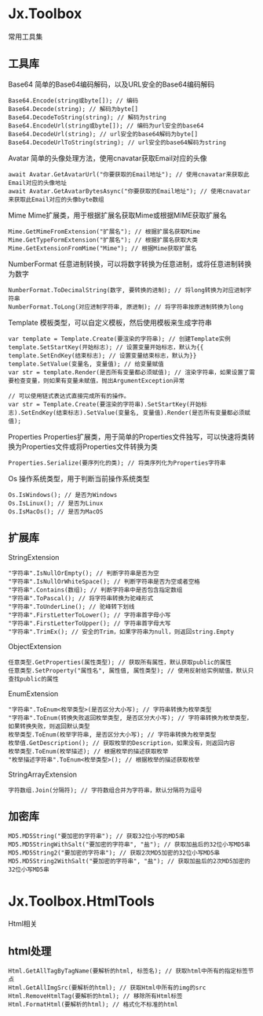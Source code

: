 # Jx.Toolbox
常用工具集

## 工具库

Base64
简单的Base64编码解码，以及URL安全的Base64编码解码
```
Base64.Encode(string或byte[]); // 编码
Base64.Decode(string); // 解码为byte[]
Base64.DecodeToString(string); // 解码为string
Base64.EncodeUrl(string或byte[]); // 编码为url安全的base64
Base64.DecodeUrl(string); // url安全的base64解码为byte[]
Base64.DecodeUrlToString(string); // url安全的base64解码为string
```

Avatar
简单的头像处理方法，使用cnavatar获取Email对应的头像
```
await Avatar.GetAvatarUrl("你要获取的Email地址"); // 使用cnavatar来获取此Email对应的头像地址
await Avatar.GetAvatarBytesAsync("你要获取的Email地址"); // 使用cnavatar来获取此Email对应的头像byte数组
```

Mime
Mime扩展类，用于根据扩展名获取Mime或根据MIME获取扩展名
```
Mime.GetMimeFromExtension("扩展名"); // 根据扩展名获取Mime
Mime.GetTypeFormExtension("扩展名"); // 根据扩展名获取大类
Mime.GetExtensionFromMime("Mime"); // 根据Mime获取扩展名
```

NumberFormat
任意进制转换，可以将数字转换为任意进制，或将任意进制转换为数字
```
NumberFormat.ToDecimalString(数字, 要转换的进制); // 将long转换为对应进制字符串
NumberFormat.ToLong(对应进制字符串, 原进制); // 将字符串按原进制转换为long
```

Template
模板类型，可以自定义模板，然后使用模板来生成字符串
```
var template = Template.Create(要渲染的字符串); // 创建Template实例
template.SetStartKey(开始标志); // 设置变量开始标志，默认为{{
template.SetEndKey(结束标志); // 设置变量结束标志，默认为}}
template.SetValue(变量名, 变量值); // 给变量赋值
var str = template.Render(是否所有变量都必须赋值); // 渲染字符串，如果设置了需要检查变量，则如果有变量未赋值，抛出ArgumentException异常

// 可以使用链式表达式直接完成所有的操作。
var str = Template.Create(要渲染的字符串).SetStartKey(开始标志).SetEndKey(结束标志).SetValue(变量名, 变量值).Render(是否所有变量都必须赋值);
```
Properties
Properties扩展类，用于简单的Properties文件独写，可以快速将类转换为Properties文件或将Properties文件转换为类
```
Properties.Serialize(要序列化的类); // 将类序列化为Properties字符串
```

Os
操作系统类型，用于判断当前操作系统类型
```
Os.IsWindows(); // 是否为Windows
Os.IsLinux(); // 是否为Linux
Os.IsMacOs(); // 是否为MacOS
```

## 扩展库

StringExtension
```
"字符串".IsNullOrEmpty(); // 判断字符串是否为空
"字符串".IsNullOrWhiteSpace(); // 判断字符串是否为空或者空格
"字符串".Contains(数组); // 判断字符串中是否包含指定数组
"字符串".ToPascal(); // 将字符串转换为驼峰形式
"字符串".ToUnderLine(); // 驼峰转下划线
"字符串".FirstLetterToLower(); // 字符串首字母小写
"字符串".FirstLetterToUpper(); // 字符串首字母大写
"字符串".TrimEx(); // 安全的Trim，如果字符串为null，则返回string.Empty
```

ObjectExtension
```
任意类型.GetProperties(属性类型); // 获取所有属性，默认获取public的属性
任意类型.SetProperty("属性名", 属性值, 属性类型); // 使用反射给实例赋值，默认只查找public的属性
```

EnumExtension
```
"字符串".ToEnum<枚举类型>(是否区分大小写); // 字符串转换为枚举类型
"字符串".ToEnum(转换失败返回枚举类型, 是否区分大小写); // 字符串转换为枚举类型，如果转换失败，则返回默认类型
枚举类型.ToEnum(枚举字符串, 是否区分大小写); // 字符串转换为枚举类型
枚举值.GetDescription(); // 获取枚举的Description，如果没有，则返回内容
枚举类型.ToEnum(枚举描述); // 根据枚举的描述获取枚举
"枚举描述字符串".ToEnum<枚举类型>(); // 根据枚举的描述获取枚举
```

StringArrayExtension
```
字符数组.Join(分隔符); // 字符数组合并为字符串，默认分隔符为逗号
```

## 加密库

```
MD5.MD5String("要加密的字符串"); // 获取32位小写的MD5串
MD5.MD5StringWithSalt("要加密的字符串", "盐"); // 获取加盐后的32位小写MD5串
MD5.MD5String2("要加密的字符串"); // 获取2次MD5加密的32位小写MD5串
MD5.MD5String2WithSalt("要加密的字符串", "盐"); // 获取加盐后的2次MD5加密的32位小写MD5串
```

# Jx.Toolbox.HtmlTools
Html相关

## html处理
```
Html.GetAllTagByTagName(要解析的html, 标签名); // 获取html中所有的指定标签节点
Html.GetAllImgSrc(要解析的html); // 获取Html中所有的img的src
Html.RemoveHtmlTag(要解析的html); // 移除所有Html标签
Html.FormatHtml(要解析的html); // 格式化不标准的html
```